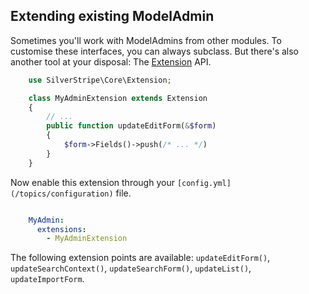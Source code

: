 ## Extending existing ModelAdmin

Sometimes you'll work with ModelAdmins from other modules. To customise these interfaces, you can always subclass. But there's
also another tool at your disposal: The [Extension](api:SilverStripe\Core\Extension) API.


```php
	use SilverStripe\Core\Extension;

	class MyAdminExtension extends Extension 
	{
		// ...
		public function updateEditForm(&$form) 
		{
			$form->Fields()->push(/* ... */)
		}
	}
```

Now enable this extension through your `[config.yml](/topics/configuration)` file.


```yml

	MyAdmin:
	  extensions:
	    - MyAdminExtension
```

The following extension points are available: `updateEditForm()`, `updateSearchContext()`,
`updateSearchForm()`, `updateList()`, `updateImportForm`.

